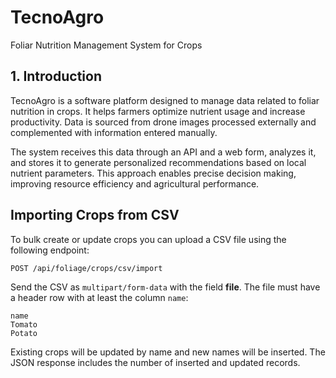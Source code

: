 # TecnoAgro

Foliar Nutrition Management System for Crops

## 1. Introduction

TecnoAgro is a software platform designed to manage data related to foliar nutrition in crops. It helps farmers optimize nutrient usage and increase productivity. Data is sourced from drone images processed externally and complemented with information entered manually.

The system receives this data through an API and a web form, analyzes it, and stores it to generate personalized recommendations based on local nutrient parameters. This approach enables precise decision making, improving resource efficiency and agricultural performance.

## Importing Crops from CSV

To bulk create or update crops you can upload a CSV file using the following endpoint:

`POST /api/foliage/crops/csv/import`

Send the CSV as `multipart/form-data` with the field **file**. The file must have a header row with at least the column `name`:

```csv
name
Tomato
Potato
```

Existing crops will be updated by name and new names will be inserted. The JSON response includes the number of inserted and updated records.

